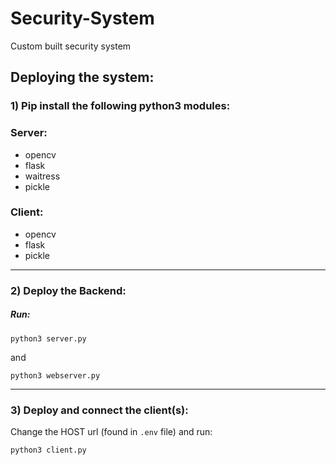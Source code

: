 # Security-System
Custom built security system

## Deploying the system:

### 1) Pip install the following python3 modules:

### Server:

  - opencv
  - flask
  - waitress
  - pickle

### Client:
  - opencv
  - flask
  - pickle

---

### 2) Deploy the Backend:

  ##### Run:

  `python3 server.py`

  and

  `python3 webserver.py`

---

### 3) Deploy and connect the client(s):

  Change the HOST url (found in `.env` file) and run:

  `python3 client.py`
